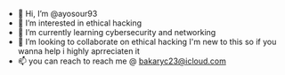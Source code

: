 - 👋 Hi, I’m @ayosour93
- 👀 I’m interested in ethical hacking
- 🌱 I’m currently learning cybersecurity and networking
- 💞️ I’m looking to collaborate on ethical hacking I'm new to this so if you wanna help i highly aprreciaten it 
- 📫 you can reach to reach me @ bakaryc23@icloud.com

<!---
ayosour93/ayosour93 is a ✨ special ✨ repository because its `README.md` (this file) appears on your GitHub profile.
You can click the Preview link to take a look at your changes.
--->
